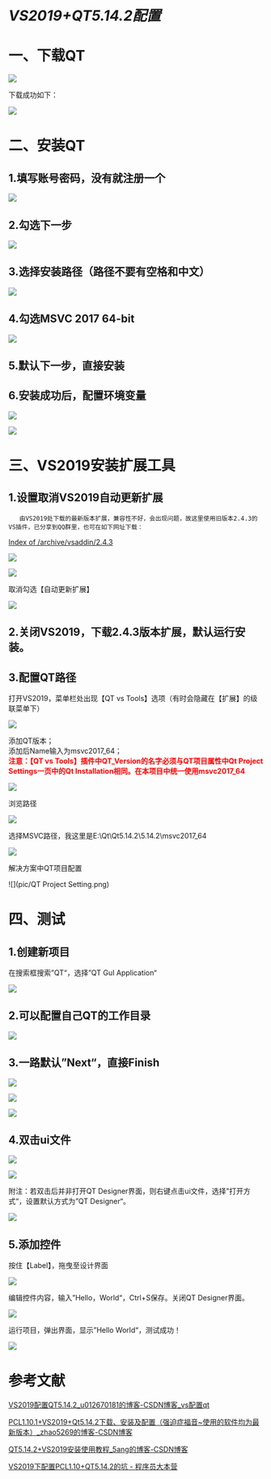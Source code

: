 # ***VS2019+QT5.14.2配置***

# **一、下载QT**

[](https://mirrors.tuna.tsinghua.edu.cn/qt/archive/qt/5.14/5.14.2/)

![](pic/3e8c0626-bfe3-4491-bea4-5ebf6f5fa9b6.png)

下载成功如下：

![](pic/2023667d-eaa9-40e5-bb44-529b472e1b4c.png)


# **二、安装QT**

## 1.填写账号密码，没有就注册一个

![](pic/80d603e2-9c6d-4d74-8829-e54fb3f8b396.png)

## 2.勾选下一步

![](pic/dcd420c7-4062-4cef-be04-12f93ae41494.png)

## 3.选择安装路径（路径不要有空格和中文）

![](pic/8ad40293-d31c-424c-88c3-88ab2e6bef2a.png)

## 4.勾选MSVC 2017 64-bit

![](pic/c127cb94-633e-451f-894f-3549fac0a08a.png)

## 5.默认下一步，直接安装

## 6.安装成功后，配置环境变量

![](pic/844878db-ba95-4125-a4c4-a2725851aeed.png)

![](pic/ba24a739-385c-4415-9506-d27203a8df9e.png)

# **三、VS2019安装扩展工具**

## 1.设置取消VS2019自动更新扩展

       由VS2019处下载的最新版本扩展，兼容性不好，会出现问题，故这里使用旧版本2.4.3的VS插件，已分享到QQ群里，也可在如下网址下载：

[Index of /archive/vsaddin/2.4.3](https://download.qt.io/archive/vsaddin/2.4.3/)

![](pic/b231d7c8-6aa6-40bf-8478-5c3412180360.png)

![](pic/ed1e2c30-0d10-4615-a015-95c7c32d1a4c.png)

取消勾选【自动更新扩展】

![](pic/60f1e532-f38b-4364-a53b-a012866fd955.png)

## 2.关闭VS2019，下载2.4.3版本扩展，默认运行安装。

## 3.配置QT路径

打开VS2019，菜单栏处出现【QT vs Tools】选项（有时会隐藏在【扩展】的级联菜单下）

![](pic/3b04e821-dd4c-4aad-bfd7-61994b2b732e.png)

添加QT版本；  
添加后Name输入为msvc2017_64；  
**<font color='red'> 注意：【QT vs Tools】插件中QT_Version的名字必须与QT项目属性中Qt Project Settings一页中的Qt Installation相同。在本项目中统一使用msvc2017_64 </font>**

![](pic/58c2df0a-9cae-421e-a4a9-c5ee159ea1a9.png)

浏览路径

![](pic/fb3f195f-0332-45d7-b21a-140b08d63a89.png)

选择MSVC路径，我这里是E:\Qt\Qt5.14.2\5.14.2\msvc2017_64

![](pic/524f6910-65fb-48a1-84bd-3daffcefadda.png)

解决方案中QT项目配置

![](pic/QT Project Setting.png)

# **四、测试**

## 1.创建新项目

在搜索框搜索”QT“，选择”QT GuI Application“

![](pic/0c7e267c-db97-4d97-ac5d-04387bc2a67c.png)

## 2.可以配置自己QT的工作目录

![](pic/644bc7ce-d727-4bbe-8739-f4d3035d3963.png)

## 3.一路默认”Next“，直接Finish

![](pic/f7eb92a8-6d81-40eb-9ea3-83fbcd01ad26.png)

![](pic/ae385477-4dfa-4d08-9635-ccfda7d581c9.png)

![](pic/3e67fd4a-857e-45ca-ac52-bce5d89e630b.png)

## 4.双击ui文件

![](pic/538efc92-a18b-40e0-90ac-333089e1ca29.png)

![](pic/71db2089-44ab-427e-a691-068ee9ec926c.png)

附注：若双击后并非打开QT Designer界面，则右键点击ui文件，选择”打开方式“，设置默认方式为”QT Designer“。

![](pic/9cd4ec64-7761-4169-a097-1f64f196d28a.png)

## 5.添加控件

按住【Label】，拖曳至设计界面

![](pic/5fcc503e-42ab-4fd5-9e76-c631f08c10cc.png)

编辑控件内容，输入”Hello，World“，Ctrl+S保存。关闭QT Designer界面。

![](pic/b93210b0-2d81-41b2-beda-bc3170f1cc4c.png)

运行项目，弹出界面，显示”Hello World“，测试成功！

![](pic/300a2d69-5b95-49d2-9fd1-383ce498af51.png)

# 参考文献

[VS2019配置QT5.14.2_u012670181的博客-CSDN博客_vs配置qt](https://blog.csdn.net/u012670181/article/details/105600202)

 

[PCL1.10.1+VS2019+Qt5.14.2下载、安装及配置（强迫症福音~使用的软件均为最新版本）_zhao5269的博客-CSDN博客](https://blog.csdn.net/zhao5269/article/details/105311173)

[QT5.14.2+VS2019安装使用教程_5ang的博客-CSDN博客](https://blog.csdn.net/qq_47494297/article/details/105867476?utm_medium=distribute.pc_relevant.none-task-blog-2%7Edefault%7EBlogCommendFromBaidu%7Edefault-8.control&dist_request_id=&depth_1-utm_source=distribute.pc_relevant.none-task-blog-2%7Edefault%7EBlogCommendFromBaidu%7Edefault-8.control)

[VS2019下配置PCL1.10+QT5.14.2的坑 - 程序员大本营](https://www.pianshen.com/article/10221939097/)